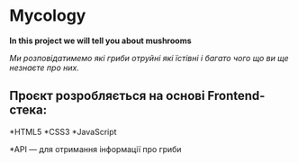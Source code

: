 # Mycology 
__In this project we will tell you about mushrooms__

_Ми розповідатимемо які гриби отруйні які їстівні і багато чого що ви ще незнаєте про них._

## Проєкт розробляється на основі Frontend-стека:

*HTML5
*CSS3 
*JavaScript

*API — для отримання інформації про гриби
